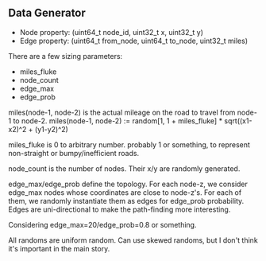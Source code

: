 
Data Generator
------------
- Node property: (uint64_t node_id, uint32_t x, uint32_t y)
- Edge property: (uint64_t from_node, uint64_t to_node, uint32_t miles)

There are a few sizing parameters:
 - miles_fluke
 - node_count
 - edge_max
 - edge_prob

miles(node-1, node-2) is the actual mileage on the road to travel from node-1 to node-2.
  miles(node-1, node-2)
    := random[1, 1 + miles_fluke] * sqrt((x1-x2)^2 + (y1-y2)^2)

miles_fluke is 0 to arbitrary number. probably 1 or something, to represent non-straight or bumpy/inefficient roads.

node_count is the number of nodes.
Their x/y are randomly generated.

edge_max/edge_prob define the topology.
For each node-z, we consider edge_max nodes whose coordinates are close to node-z's.
For each of them, we randomly instantiate them as edges for edge_prob probability.
Edges are uni-directional to make the path-finding more interesting.

Considering edge_max=20/edge_prob=0.8 or something.

All randoms are uniform random. Can use skewed randoms, but I don't think it's important in the main story.

